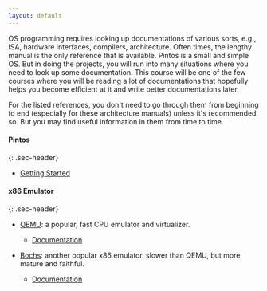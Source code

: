 ```yaml
---
layout: default
---
```


OS programming requires looking up documentations of various sorts, e.g., ISA, hardware interfaces, 
compilers, architecture. Often times, the lengthy manual is the only reference that is available. 
Pintos is a small and simple OS. But in doing the projects, you will run into many situations where 
you need to look up some documentation. This course will be one of the few courses where you will
be reading a lot of documentations that hopefully helps you become efficient at it and write better 
documentations later.

For the listed references, you don't need to go through them from beginning to end (especially 
for these architecture manuals) unless it's recommended so. But you may find useful information 
in them from time to time.

#### Pintos
{: .sec-header}

* [Getting Started](project/pintos_1.html)


#### x86 Emulator
{: .sec-header}

* [QEMU](http://www.qemu.org): a popular, fast CPU emulator and virtualizer.
	- [Documentation](http://wiki.qemu.org/Qemu-doc.html)

* [Bochs](http://bochs.sourceforge.net): another popular x86 emulator. slower than QEMU, but more mature and faithful.
	- [Documentation]()
